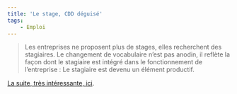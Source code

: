 ```yaml
---
title: 'Le stage, CDD déguisé'
tags:
    - Emploi
---
```


> Les entreprises ne proposent plus de stages, elles recherchent des stagiaires.
> Le changement de vocabulaire n’est pas anodin, il reflète la façon dont le
> stagiaire est intégré dans le fonctionnement de l’entreprise&nbsp;: Le
> stagiaire est devenu un élément productif.

[La suite, très intéressante, ici](https://n.survol.fr/n/petit-stage-entre-amis ("Petit stage entre amis" sur le blog d'Eric Daspet)).
